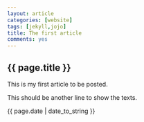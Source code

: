 ```yaml
---
layout: article
categories: [website]
tags: [jekyll,jojo]
title: The first article
comments: yes
---
```

<h2>{{ page.title }}</h2>
<p>This is my first article to be posted.</p>
<p> This should be another line to show the texts.</p>
<p>{{ page.date | date_to_string }}</p>

